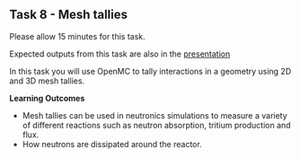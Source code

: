 
## Task 8 - Mesh tallies

Please allow 15 minutes for this task.

Expected outputs from this task are also in the [presentation](https://slides.com/neutronics_workshop/neutronics_workshop#/9)

In this task you will use OpenMC to tally interactions in a geometry using 2D and 3D mesh tallies.

**Learning Outcomes**

- Mesh tallies can be used in neutronics simulations to measure a variety of different reactions such as neutron absorption, tritium production and flux.
- How neutrons are dissipated around the reactor.
